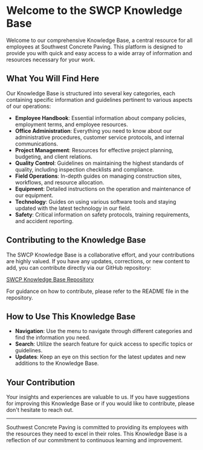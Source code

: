 # Welcome to the SWCP Knowledge Base

Welcome to our comprehensive Knowledge Base, a central resource for all employees at Southwest Concrete Paving. This platform is designed to provide you with quick and easy access to a wide array of information and resources necessary for your work.

## What You Will Find Here

Our Knowledge Base is structured into several key categories, each containing specific information and guidelines pertinent to various aspects of our operations:

- **Employee Handbook**: Essential information about company policies, employment terms, and employee resources.
- **Office Administration**: Everything you need to know about our administrative procedures, customer service protocols, and internal communications.
- **Project Management**: Resources for effective project planning, budgeting, and client relations.
- **Quality Control**: Guidelines on maintaining the highest standards of quality, including inspection checklists and compliance.
- **Field Operations**: In-depth guides on managing construction sites, workflows, and resource allocation.
- **Equipment**: Detailed instructions on the operation and maintenance of our equipment.
- **Technology**: Guides on using various software tools and staying updated with the latest technology in our field.
- **Safety**: Critical information on safety protocols, training requirements, and accident reporting.
  
## Contributing to the Knowledge Base

The SWCP Knowledge Base is a collaborative effort, and your contributions are highly valued. If you have any updates, corrections, or new content to add, you can contribute directly via our GitHub repository:

[SWCP Knowledge Base Repository](https://github.com/spizeck/SWCP)

For guidance on how to contribute, please refer to the README file in the repository.

## How to Use This Knowledge Base

- **Navigation**: Use the menu to navigate through different categories and find the information you need.
- **Search**: Utilize the search feature for quick access to specific topics or guidelines.
- **Updates**: Keep an eye on this section for the latest updates and new additions to the Knowledge Base.

## Your Contribution

Your insights and experiences are valuable to us. If you have suggestions for improving this Knowledge Base or if you would like to contribute, please don't hesitate to reach out.

---

Southwest Concrete Paving is committed to providing its employees with the resources they need to excel in their roles. This Knowledge Base is a reflection of our commitment to continuous learning and improvement.

